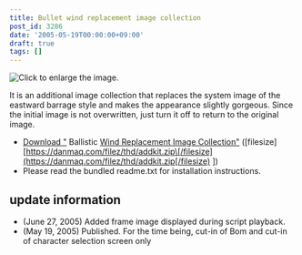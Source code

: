```yaml
---
title: Bullet wind replacement image collection
post_id: 3286
date: '2005-05-19T00:00:00+09:00'
draft: true
tags: []
---
```


![Click to enlarge the image.](https://danmaq.com/image/thd/addkit_s.jpg)

It is an additional image collection that replaces the system image of the eastward barrage style and makes the appearance slightly gorgeous. Since the initial image is not overwritten, just turn it off to return to the original image.

*   [Download "](https://danmaq.com/filez/thd/addkit.zip) Ballistic [Wind Replacement Image Collection"](https://danmaq.com/filez/thd/addkit.zip) (\[filesize\] [https://danmaq.com/filez/thd/addkit.zip\[/filesize](https://danmaq.com/filez/thd/addkit.zip[/filesize) \])
*   Please read the bundled readme.txt for installation instructions.

## update information

*   (June 27, 2005) Added frame image displayed during script playback.
*   (May 19, 2005) Published. For the time being, cut-in of Bom and cut-in of character selection screen only
